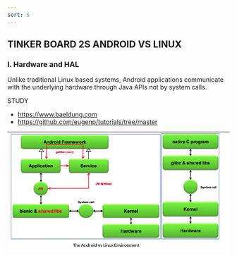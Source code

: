```yaml
---
sort: 5
---
```


## TINKER BOARD 2S ANDROID VS LINUX

### I. Hardware and HAL
Unlike traditional Linux based systems, Android applications communicate with the underlying hardware 
through Java APIs not by system calls.

STUDY
- https://www.baeldung.com
- https://github.com/eugenp/tutorials/tree/master




![this screenshot](/images/tinker_board_2s_android_vs_linux.png)








